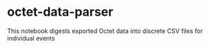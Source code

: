 # octet-data-parser
This notebook digests exported Octet data into discrete CSV files for individual events
